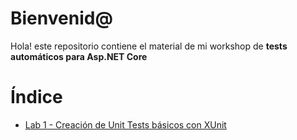 # Bienvenid@

Hola! este repositorio contiene el material de mi workshop de **tests automáticos para Asp.NET Core**

# Índice

-   [Lab 1 - Creación de Unit Tests básicos con XUnit](Lab01/README.md)